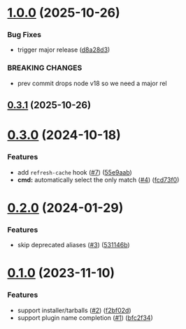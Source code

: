 # [1.0.0](https://github.com/cristiand391/sf-plugin-fzf-cmp/compare/0.3.1...1.0.0) (2025-10-26)


### Bug Fixes

* trigger major release ([d8a28d3](https://github.com/cristiand391/sf-plugin-fzf-cmp/commit/d8a28d34349f794f777f05cb518cd621cea5be60))


### BREAKING CHANGES

* prev commit drops node v18 so we need a major rel



## [0.3.1](https://github.com/cristiand391/sf-plugin-fzf-cmp/compare/0.3.0...0.3.1) (2025-10-26)



# [0.3.0](https://github.com/cristiand391/sf-plugin-fzf-cmp/compare/0.2.0...0.3.0) (2024-10-18)


### Features

* add `refresh-cache` hook ([#7](https://github.com/cristiand391/sf-plugin-fzf-cmp/issues/7)) ([55e9aab](https://github.com/cristiand391/sf-plugin-fzf-cmp/commit/55e9aabcb86fb0001e2de5b5b2a718014986cc6a))
* **cmd:** automatically select the only match ([#4](https://github.com/cristiand391/sf-plugin-fzf-cmp/issues/4)) ([fcd73f0](https://github.com/cristiand391/sf-plugin-fzf-cmp/commit/fcd73f00109eb78c35821cc120f1a3aef7fa3114))



# [0.2.0](https://github.com/cristiand391/sf-plugin-fzf-cmp/compare/0.1.0...0.2.0) (2024-01-29)


### Features

* skip deprecated aliases ([#3](https://github.com/cristiand391/sf-plugin-fzf-cmp/issues/3)) ([531146b](https://github.com/cristiand391/sf-plugin-fzf-cmp/commit/531146b2c5ddb7d27b1f5d273e059a40715fa9b4))



# [0.1.0](https://github.com/cristiand391/sf-plugin-fzf-cmp/compare/0.0.1...0.1.0) (2023-11-10)


### Features

* support installer/tarballs ([#2](https://github.com/cristiand391/sf-plugin-fzf-cmp/issues/2)) ([f2bf02d](https://github.com/cristiand391/sf-plugin-fzf-cmp/commit/f2bf02df81ea6ca4a26546a47d571df347f69e56))
* support plugin name completion ([#1](https://github.com/cristiand391/sf-plugin-fzf-cmp/issues/1)) ([bfc2f34](https://github.com/cristiand391/sf-plugin-fzf-cmp/commit/bfc2f340426c8764e29be485016467371f093dae))



